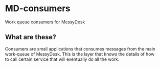 # MD-consumers
Work queue consumers for MessyDesk

## What are these?

Consumers are small applications that consumes messages from the main work-queue of MessyDesk. This is the layer that knows the details of how to call certain service that will eventually do all the work. 




